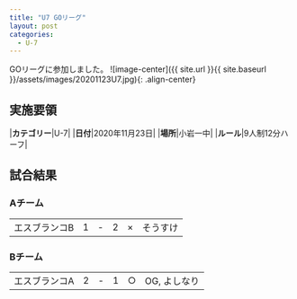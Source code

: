 ```yaml
---
title: "U7 GOリーグ"
layout: post
categories:
  - U-7
---
```


GOリーグに参加しました。
![image-center]({{ site.url }}{{ site.baseurl }}/assets/images/20201123U7.jpg){: .align-center}


## 実施要領

|**カテゴリー**|U-7|
|**日付**|2020年11月23日|
|**場所**|小岩一中|
|**ルール**|9人制12分ハーフ|

## 試合結果

### Aチーム

|            |    |   |    |         |    |
|:-----------|:--:|:-:|:--:|:--:|:--------|
|エスブランコB|    1| - |   2|×|そうすけ|


### Bチーム

|            |    |   |    |         |    |
|:-----------|:--:|:-:|:--:|:--:|:--------|
|エスブランコA|    2| - |   1|○|OG, よしなり|
